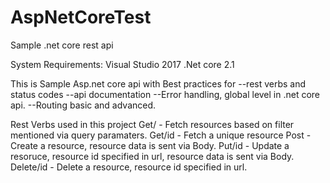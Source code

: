 # AspNetCoreTest
Sample .net core rest api

System Requirements: 
Visual Studio 2017
.Net core 2.1

 This is Sample Asp.net core api with Best practices for 
 --rest verbs and status codes 
 --api documentation
 --Error handling, global level in .net core api.
 --Routing basic and advanced.
 
 Rest Verbs used in this project
 Get/    - Fetch resources based on filter mentioned via query paramaters.
 Get/id  - Fetch a unique resource
 Post    - Create a resource, resource data is sent via Body.
 Put/id  - Update a resoruce, resource id specified in url, resource data is sent via Body.
 Delete/id  - Delete a resource, resource id specified in url.
 
 
